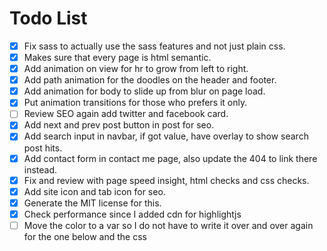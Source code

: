 # Todo List

- [x] Fix sass to actually use the sass features and not just plain css.
- [x] Makes sure that every page is html semantic.
- [x] Add animation on view for hr to grow from left to right.
- [x] Add path animation for the doodles on the header and footer.
- [x] Add animation for body to slide up from blur on page load.
- [x] Put animation transitions for those who prefers it only.
- [ ] Review SEO again add twitter and facebook card.
- [x] Add next and prev post button in post for seo.
- [x] Add search input in navbar, if got value, have overlay to show search post hits.
- [x] Add contact form in contact me page, also update the 404 to link there instead.
- [x] Fix and review with page speed insight, html checks and css checks.
- [x] Add site icon and tab icon for seo.
- [x] Generate the MIT license for this.
- [x] Check performance since I added cdn for highlightjs
- [ ] Move the color to a var so I do not have to write it over and over again for the one below and the css

<!-- <pre data-highlights='[{"start": 0, "end": 0, "color": "#334"}]'><code>sudo apt update
sudo apt upgrade</code></pre> -->